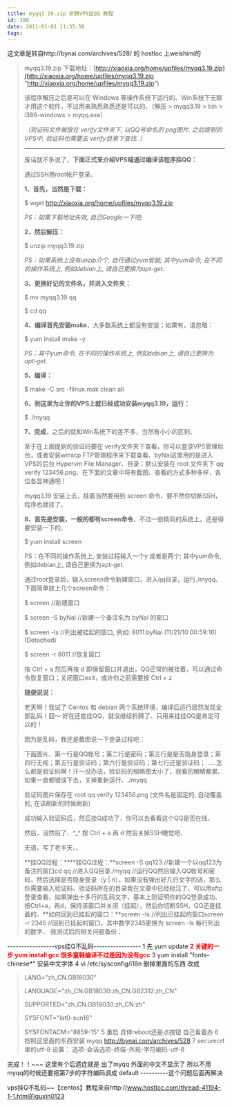 ```yaml
---
title: myqq3.19.zip 折腾VPS挂QQ 教程
id: 190
date: 2011-01-01 11:35:58
tags:
---
```


这文章是转自http://bynai.com/archives/528/ 的  hostloc 上weishimi的
> myqq3.19.zip 下载地址：[http://xiaoxia.org/home/upfiles/myqq3.19.zip](http://xiaoxia.org/home/upfiles/myqq3.19.zip "http://xiaoxia.org/home/upfiles/myqq3.19.zip")> 
> 
> 该程序解压之后是可以在 Windows 等操作系统下运行的、Win系统下无聊才用这个软件，不过用来熟悉熟悉还是可以的、（解压 &gt; myqq3.19 &gt; bin &gt; i386-windows &gt; myqq.exe）<!--more-->> 
> 
> _（验证码文件被放在 verify文件夹下, 以QQ号命名的 png图片. 之后提到的VPS中, 验证码也需要去 verify目录下查找. ）_> 
> 
> * * *
> 废话就不多说了，**下面正式来介绍VPS端通过编译该程序挂QQ：**> 
> 
> 通过SSH用root帐户登录、> 
> 
> **1、**首先，当然是**下载：**> 
> 
> $ wget http://xiaoxia.org/home/upfiles/myqq3.19.zip> 
> 
> _PS：如果下载地址失效, 自己Google一下吧;_> 
> 
> **2、然后解压：**> 
> 
> $ unzip myqq3.19.zip> 
> 
> _PS：如果系统上没有unzip介个, 自行通过yum安装; 其中yum命令, 在不同的操作系统上, 例如debian上, 请自己更换为apt-get._> 
> 
> **3、更换好记的文件名，并进入文件夹：**> 
> 
> $ mv myqq3.19 qq> 
> 
> $ cd qq> 
> 
> **4、**编译首先**安装make**，大多数系统上都没有安装；如果有，请忽略：> 
> 
> $ yum install make -y> 
> 
> _PS：其中yum命令, 在不同的操作系统上, 例如debian上, 请自己更换为apt-get._> 
> 
> **5、编译：**> 
> 
> $ make -C src -flinux.mak clean all> 
> 
> **6、**到这里为止你的VPS上就已经**成功安装myqq3.19，运行：**> 
> 
> $ ./myqq> 
> 
> **7、完成**，之后的就和Win系统下的差不多，当然有小小的区别、> 
> 
> 至于在上面提到的验证码要在 verify文件夹下查看，你可以登录VPS管理后台，或者安装winscp FTP管理程序来下载查看、byNai这里用的是进入VPS的后台 Hypervm File Manager、目录：默认安装在 root 文件夹下 qq verify 123456.png、在下面的文章中将有截图、查看的方式多种多样，各位各显神通吧！> 
> 
> myqq3.19 安装上去，挂着当然要用到 screen 命令、要不然你切断SSH，程序也就挂了、> 
> 
> **8、**首先是安装，一般的都有**screen命令**，不过一些精简的系统上，还是得要安装一下的、> 
> 
> $ yum install screen> 
> 
> PS：在不同的操作系统上, 安装过程输入一个y 或者是两个; 其中yum命令, 例如debian上, 请自己更换为apt-get.> 
> 
> 通过root登录后，输入screen命令新建窗口，进入qq目录，运行./myqq、下面简单放上几个screen命令：> 
> 
> $ screen //新建窗口> 
> 
> $ screen -S byNai //新建一个备注名为 byNai 的窗口> 
> 
> $ screen -ls //列出被挂起的窗口, 例如: 8011.byNai (11/21/10 00:59:16) (Detached)> 
> 
> $ screen -r 8011 //恢复窗口> 
> 
> 按 Ctrl + a 然后再按 d 即保留窗口并退出，QQ正常的被挂着，可以通过命令恢复窗口；关闭窗口exit，或许你之前需要按 Ctrl + z> 
> 
> **随便说说：**> 
> 
> 老天啊！我试了 Centos 和 debian 两个系统环境，编译后运行居然发现全部乱码！囧～ 好在还能挂QQ，就没继续折腾了、只用来挂挂QQ是肯定可以的！> 
> 
> 因为是乱码，我还是截图说一下登录过程吧：> 
> 
> 下面图片、第一行是QQ帐号；第二行是密码；第三行是是否隐身登录；第四行无视；第五行是验证码；第六行是验证码；第七行还是验证码；……怎么都是验证码啊！汗～没办法，验证码的缩略图太小了，我看的眼睛都累、如果一直都错误下去，关掉重新运行、./myqq> 
> 
> 验证码图片保存在 root qq verify 123456.png (文件名是固定的, 自动覆盖的, 在该刷新的时候刷新)> 
> 
> 成功输入验证码后，然后挂Q成功了，你可以去看看这个QQ是否在线、> 
> 
> 然后，没然后了、^_^ 按 Ctrl + a 再 d 然后关掉SSH睡觉吧、> 
> 
> 无语，写了老半天、、> 
> 
> **挂QQ过程：****挂QQ过程：**screen -S qq123 //新建一个以qq123为备注的窗口cd qq //进入QQ目录./myqq //运行QQ然后输入QQ帐号和密码，然后选择是否隐身登录（y | n），如果没有弹出好几行文字的话，那么你需要输入验证码、验证码所在的目录我在文章中已经标注了、可以用sftp登录查看、如果弹出十多行的乱码文字，基本上则证明你的QQ登录成功、按Ctrl+a，再d，保持该窗口并关闭（挂起），然后你切断SSH，QQ还是挂着的、**如何回到已挂起的窗口：**screen -ls //列出已挂起的窗口screen -r 2345 //回到已挂起的窗口，其中数字2345更换为 screen -ls 每行列出的数字、
我测试后的相关问题备份：

-----------------vps挂Q不乱码-----------------
1  先 yum update
**<span style="color: #ff0000;"> 2  关键的一步  yum install gcc  很多童鞋编译不过是因为没有gcc</span>**
3  yum install "fonts-chinese*"  安装中文字体
4  vi /etc/sysconfig/i18n 删掉里面的东西 改成
> LANG="zh_CN.GB18030"> 
> LANGUAGE="zh_CN.GB18030:zh_CN.GB2312:zh_CN"> 
> SUPPORTED="zh_CN.GB18030:zh_CN:zh"> 
> SYSFONT="lat0-sun16"> 
> SYSFONTACM="8859-15"
5  重启  具体reboot还是点按钮 自己看着办
6  按照这里面的东西安装 myqq  http://bynai.com/archives/528
7  securecrt里的utf-8 设置： 选项-会话选项-终端-外观-字符编码-utf-8

完成！！~~~
这里有个后遗症就是  出了myqq 外面的中文不显示了
所以不用myqq的时候还要把第7步的字符编码调成 default  ----------这个问题后面再解决

vps挂Q不乱码~~【centos】教程来自http://www.hostloc.com/thread-41194-1-1.html的guxin0123